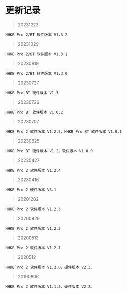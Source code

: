 # 更新记录

> 20231222

    HHKB Pro 2/BT 软件版本 V1.3.2
> 20231029

    HHKB Pro 2/BT 软件版本 V1.3.1
> 20230919

    HHKB Pro 2/BT 软件版本 V1.3.0
> 20230727

    HHKB Pro BT 硬件版本 V1.3
> 20230726

    HHKB Pro BT 软件版本 V1.0.2
> 20230707

    HHKB Pro 2 软件版本 V1.2.5，HHKB Pro BT 软件版本 V1.0.1
> 20230625

    HHKB Pro BT 硬件版本 V1.2，软件版本 V1.0.0
> 20230427

    HHKB Pro 2 软件版本 V1.2.4
> 20230416

    HHKB Pro 2 硬件版本 V3.1
> 20201202

    HHKB Pro 2 软件版本 V1.2.3
> 20200929

    HHKB Pro 2 软件版本 V1.2.2
> 20200513

    HHKB Pro 2 软件版本 V1.2.1
> 2020512

    HHKB Pro 2 软件版本 V1.2.0，硬件版本 V2.3。
> 20190806

    HHKB Pro 2 软件版本 V1.1.2，硬件版本 V2.2。

